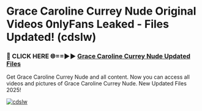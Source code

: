 # Grace Caroline Currey Nude Original Videos 0nlyFans Leaked - Files Updated! (cdslw)

<h3>🔴 CLICK HERE 🌐==►► <a href="https://tinyurl.com/yrmya6cz" rel="nofollow">Grace Caroline Currey Nude Updated Files</a></h3>

Get Grace Caroline Currey Nude and all content. Now you can access all videos and pictures of Grace Caroline Currey Nude. New Updated Files 2025!

[![cdslw](https://i.imgur.com/FMdXYCs.gif)](https://tinyurl.com/yrmya6cz)
